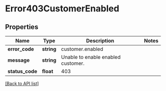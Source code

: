 # Error403CustomerEnabled

## Properties

Name | Type | Description | Notes
------------ | ------------- | ------------- | -------------
**error_code** | **string** | customer.enabled |
**message** | **string** | Unable to enable enabled customer. |
**status_code** | **float** | 403 |

[[Back to API list]](../../README.md#api-endpoints)
